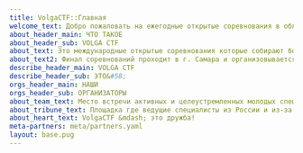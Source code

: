 ```yaml
---
title: VolgaCTF::Главная
welcome_text: Добро пожаловать на ежегодные открытые соревнования в области информационной безопасности VolgaCTF
about_header_main: ЧТО ТАКОЕ
about_header_sub: VOLGA CTF
about_text: Это международные открытые соревнования которые собирают более 1000 команд со всего мира.
about_text2: Финал соревнований проходит в г. Самара и организовывается Самарским университетом совместно с департаментом информационных технологий и связи Самарской области
describe_header_main: VOLGA CTF
describe_header_sub: ЭТО&#58;
orgs_header_main: НАШИ
orgs_header_sub: ОРГАНИЗАТОРЫ
about_team_text: Место встрeчи активных и целеустремленных молодых специалистов в области информационной безопасности
about_tribune_text: Площадка где ведущие специалисты из России и из-за рубежа делятся опытом с новым поколением специалистов по информационной безопасности
about_heart_text: VolgaCTF &mdash; это дружба!
meta-partners: meta/partners.yaml
layout: base.pug
---
```


